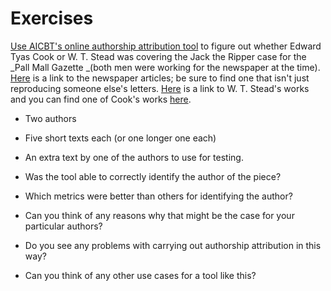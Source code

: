 # Exercises

[Use AICBT's online authorship attribution tool](http://aicbt.com/authorship-attribution/online-software/) to figure out whether Edward Tyas Cook or W. T. Stead was covering the Jack the Ripper case for the _Pall Mall Gazette _\(both men were working for the newspaper at the time\). [Here](http://www.casebook.org/press_reports/pall_mall_gazette/) is a link to the newspaper articles; be sure to find one that isn't just reproducing someone else's letters. [Here](http://www.attackingthedevil.co.uk/steadworks/) is a link to W. T. Stead's works and you can find one of Cook's works [here](https://archive.org/stream/lifeofflorenceni01cookuoft/lifeofflorenceni01cookuoft_djvu.txt).

* Two authors
* Five short texts each \(or one longer one each\)
* An extra text by one of the authors to use for testing.

* Was the tool able to correctly identify the author of the piece?

* Which metrics were better than others for identifying the author?
* Can you think of any reasons why that might be the case for your particular authors?
* Do you see any problems with carrying out authorship attribution in this way?
* Can you think of any other use cases for a tool like this?

